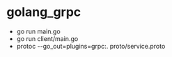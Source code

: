 # golang_grpc
- go run main.go
- go run client/main.go
- protoc --go_out=plugins=grpc:. proto/service.proto